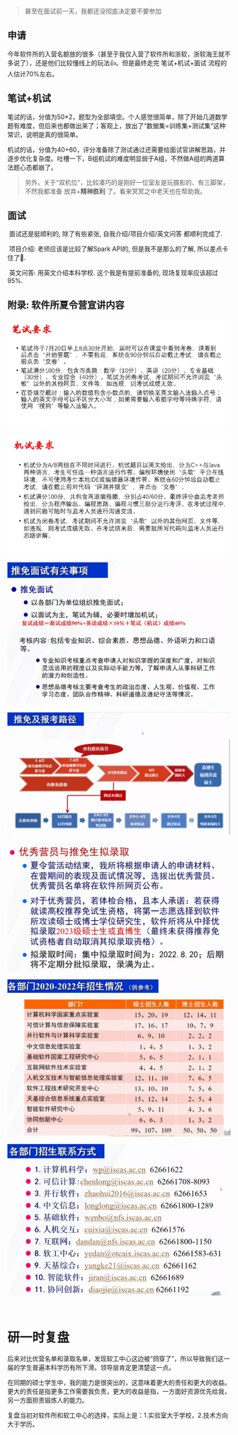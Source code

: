 > 甚至在面试前一天，我都还没彻底决定要不要参加

## 申请

​    今年软件所的入营名额放的很多（甚至于我仅入营了软件所和浙软，浙软海王就不多说了），还是他们比较懂线上的玩法👍。但是最终走完 笔试+机试+面试 流程的人估计70%左右。

## 笔试+机试

​    笔试的话，分值为50*2，题型为全部填空。个人感觉很简单，除了开始几道数学题有难度，但后来也都做出来了；客观上，放出了“数据集=训练集+测试集”这种常识，说明是真的很简单。

​    机试的话，分值为40+60，评分准备除了测试通过还需要给面试官讲解思路，并逐步优化复杂度。吐槽一下，B组机试的难度明显弱于A组，不然做A组的两道算法题心态都崩了。

> ​    另外，关于“双机位”，比较凑巧的是刚好一位室友是玩摄影的、有三脚架，不然我都准备 放弃+**精神胜利** 了。看来冥冥之中老天也在帮助我。

## 面试

​    面试还是挺顺利的, 除了有些紧张, 自我介绍/项目介绍/英文问答 都顺利完成了. 

​    项目介绍: 老师应该是比较了解Spark API的, 但是我不是那么的了解, 所以差点卡住了🤣.

​    英文问答: 用英文介绍本科学校. 这个我是有提前准备的, 现场复现率应该超过95%. 

## 附录: 软件所夏令营宣讲内容

![笔试](./asset/img/iscas/笔试.png)

![机试](./asset/img/iscas/机试.png)

![面试](./asset/img/iscas/部门面试内容.png)

![申请流程](./asset/img/iscas/申请流程.png)

![优秀营员](./asset/img/iscas/优秀营员.png)

![往年招生情况](./asset/img/iscas/往年招生情况.png)

![部门联系方式](./asset/img/iscas/部门联系方式.png)

    

# 研一时复盘

后来对比优营名单和录取名单，发现软工中心这边被“鸽穿了”，所以导致我们这一届的学生普遍本科学历有所下滑。领导层肯定更清楚这一点。

在同期的硕士学生中，我的能力是很突出的，这意味着更大的责任和更大的收益。更大的责任是指更多工作需要我负责，更大的收益是指，一方面好资源优先给我，另一方面担责锻炼人的能力。

复盘当初对软件所和软工中心的选择，实际上是：1.实验室大于学校，2.技术方向大于学历。
